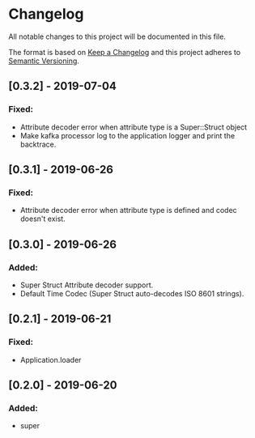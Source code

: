 # Changelog
All notable changes to this project will be documented in this file.

The format is based on [Keep a Changelog](http://keepachangelog.com/en/1.0.0/)
and this project adheres to [Semantic Versioning](http://semver.org/spec/v2.0.0.html).

## [0.3.2] - 2019-07-04
### Fixed:
- Attribute decoder error when attribute type is a Super::Struct object
- Make kafka processor log to the application logger and print the backtrace.

## [0.3.1] - 2019-06-26
### Fixed:
- Attribute decoder error when attribute type is defined and codec doesn't exist.

## [0.3.0] - 2019-06-26
### Added:
- Super Struct Attribute decoder support.
- Default Time Codec (Super Struct auto-decodes ISO 8601 strings).

## [0.2.1] - 2019-06-21
### Fixed:
- Application.loader

## [0.2.0] - 2019-06-20
### Added:
- super
